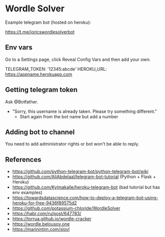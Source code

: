 # Wordle Solver

Example telegram bot (hosted on heroku):

https://t.me/joricswordlesolverbot

## Env vars

Go to a Settings page, click Reveal Config Vars and then add your own:

TELEGRAM_TOKEN: '12345:abcde'
HEROKU_URL: https://appname.herokuapp.com

## Getting telegram token

Ask @Botfather.

* "Sorry, this username is already taken. Please try something different."
	* Start again from the bot name but add a number

## Adding bot to channel

You need to add administrator rights or bot won't be able to reply.

## References

* https://github.com/python-telegram-bot/python-telegram-bot/wiki
* https://github.com/AliAbdelaal/telegram-bot-tutorial (Python + Flask + Heroku)
* https://github.com/Kylmakalle/heroku-telegram-bot (bad tutorial but has env examples)
* https://towardsdatascience.com/how-to-deploy-a-telegram-bot-using-heroku-for-free-9436f89575d2
* https://github.com/potassium-chloride/WordleSolver
* https://habr.com/ru/post/647783/
* https://torrua.github.io/wordle-cracker
* https://wordle.belousov.one
* https://marinintim.com/slovl
